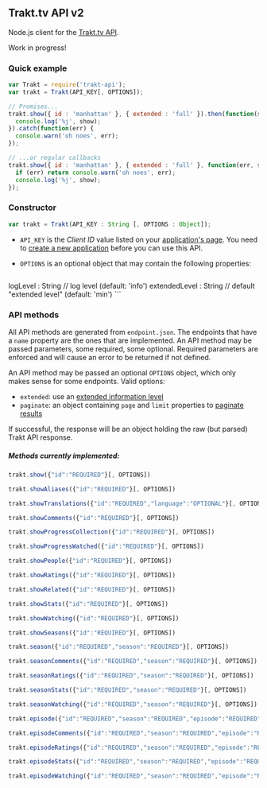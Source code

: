 ## Trakt.tv API v2

Node.js client for the [Trakt.tv API](http://docs.trakt.apiary.io/#).

Work in progress!

### Quick example

```javascript
var Trakt = require('trakt-api');
var trakt = Trakt(API_KEY[, OPTIONS]);

// Promises...
trakt.show({ id : 'manhattan' }, { extended : 'full' }).then(function(show) {
  console.log('%j', show);
}).catch(function(err) {
  console.warn('oh noes', err);
});

// ...or regular callbacks
trakt.show({ id : 'manhattan' }, { extended : 'full' }, function(err, show) {
  if (err) return console.warn('oh noes', err);
  console.log('%j', show);
});
```

### Constructor

```javascript
var trakt = Trakt(API_KEY : String [, OPTIONS : Object]);
```

* `API_KEY` is the _Client ID_ value listed on your [application's page](https://trakt.tv/oauth/applications). You need to [create a new application](https://trakt.tv/oauth/applications/new) before you can use this API.
* `OPTIONS` is an optional object that may contain the following properties:

    ```
logLevel      : String   // log level                (default: 'info')
extendedLevel : String   // default "extended level" (default: 'min')
    ```

### API methods

All API methods are generated from `endpoint.json`. The endpoints that have a `name` property are the ones that are implemented. An API method may be passed parameters, some required, some optional. Required parameters are enforced and will cause an error to be returned if not defined.

An API method may be passed an optional `OPTIONS` object, which only makes sense for some endpoints. Valid options:

* `extended`: use an [extended information level](http://docs.trakt.apiary.io/#introduction/extended-info)
* `paginate`: an object containing `page` and `limit` properties to [paginate results](http://docs.trakt.apiary.io/#introduction/pagination)

If successful, the response will be an object holding the raw (but parsed) Trakt API response.

##### Methods currently implemented:

```javascript
trakt.show({"id":"REQUIRED"}[, OPTIONS])

trakt.showAliases({"id":"REQUIRED"}[, OPTIONS])

trakt.showTranslations({"id":"REQUIRED","language":"OPTIONAL"}[, OPTIONS])

trakt.showComments({"id":"REQUIRED"}[, OPTIONS])

trakt.showProgressCollection({"id":"REQUIRED"}[, OPTIONS])

trakt.showProgressWatched({"id":"REQUIRED"}[, OPTIONS])

trakt.showPeople({"id":"REQUIRED"}[, OPTIONS])

trakt.showRatings({"id":"REQUIRED"}[, OPTIONS])

trakt.showRelated({"id":"REQUIRED"}[, OPTIONS])

trakt.showStats({"id":"REQUIRED"}[, OPTIONS])

trakt.showWatching({"id":"REQUIRED"}[, OPTIONS])

trakt.showSeasons({"id":"REQUIRED"}[, OPTIONS])

trakt.season({"id":"REQUIRED","season":"REQUIRED"}[, OPTIONS])

trakt.seasonComments({"id":"REQUIRED","season":"REQUIRED"}[, OPTIONS])

trakt.seasonRatings({"id":"REQUIRED","season":"REQUIRED"}[, OPTIONS])

trakt.seasonStats({"id":"REQUIRED","season":"REQUIRED"}[, OPTIONS])

trakt.seasonWatching({"id":"REQUIRED","season":"REQUIRED"}[, OPTIONS])

trakt.episode({"id":"REQUIRED","season":"REQUIRED","episode":"REQUIRED"}[, OPTIONS])

trakt.episodeComments({"id":"REQUIRED","season":"REQUIRED","episode":"REQUIRED"}[, OPTIONS])

trakt.episodeRatings({"id":"REQUIRED","season":"REQUIRED","episode":"REQUIRED"}[, OPTIONS])

trakt.episodeStats({"id":"REQUIRED","season":"REQUIRED","episode":"REQUIRED"}[, OPTIONS])

trakt.episodeWatching({"id":"REQUIRED","season":"REQUIRED","episode":"REQUIRED"}[, OPTIONS])
```
